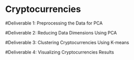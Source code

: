 # Cryptocurrencies

#Deliverable 1: Preprocessing the Data for PCA

#Deliverable 2: Reducing Data Dimensions Using PCA

#Deliverable 3: Clustering Cryptocurrencies Using K-means

#Deliverable 4: Visualizing Cryptocurrencies Results